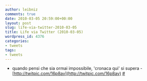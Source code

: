 ```yaml
---
author: leibniz
comments: true
date: 2010-03-05 20:59:00+00:00
layout: post
slug: life-via-twitter-2010-03-05
title: Life via Twitter (2010-03-05)
wordpress_id: 4376
categories:
- tweets
tags:
- tweets
---
```



	
  * quando pensi che sia ormai impossibile, 'cronaca qui' si supera - [http://twitpic.com/16p8av](http://twitpic.com/16p8av) [#](http://twitter.com/leibniz/statuses/10014804012)


